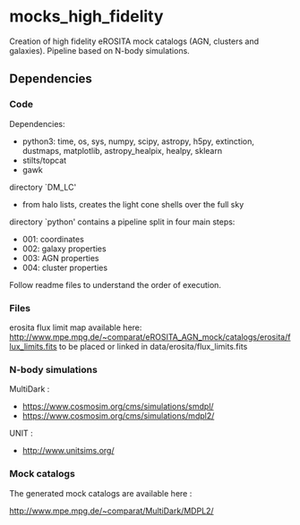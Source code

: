 # mocks_high_fidelity
Creation of high fidelity eROSITA mock catalogs (AGN, clusters and galaxies). Pipeline based on N-body simulations.

## Dependencies

### Code 

Dependencies:
 * python3: time, os, sys, numpy, scipy, astropy, h5py, extinction, dustmaps, matplotlib, astropy_healpix, healpy, sklearn
 * stilts/topcat
 * gawk 
 
directory `DM_LC' 
 * from halo lists, creates the light cone shells over the full sky 
 
directory `python' contains a pipeline split in four main steps: 
 * 001: coordinates
 * 002: galaxy properties
 * 003: AGN properties
 * 004: cluster properties

Follow readme files to understand the order of execution. 
 
### Files 

erosita flux limit map available here: http://www.mpe.mpg.de/~comparat/eROSITA_AGN_mock/catalogs/erosita/flux_limits.fits
to be placed or linked in data/erosita/flux_limits.fits

### N-body simulations

MultiDark :
 - https://www.cosmosim.org/cms/simulations/smdpl/
 - https://www.cosmosim.org/cms/simulations/mdpl2/

UNIT :
 - http://www.unitsims.org/

### Mock catalogs

The generated mock catalogs are available here :

http://www.mpe.mpg.de/~comparat/MultiDark/MDPL2/

